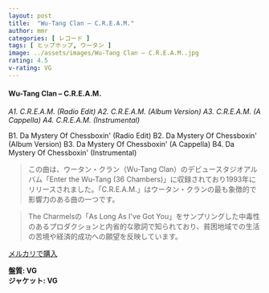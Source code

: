 ```yaml
---
layout: post
title:  "Wu-Tang Clan – C.R.E.A.M."
author: mmr
categories: [ レコード ]
tags: [ ヒップホップ, ウータン ]
image: ../assets/images/Wu-Tang Clan – C.R.E.A.M..jpg
rating: 4.5
v-rating: VG
---
```


#### Wu-Tang Clan – C.R.E.A.M.

*A1. C.R.E.A.M. (Radio Edit)*
*A2. C.R.E.A.M. (Album Version)*
*A3. C.R.E.A.M. (A Cappella)*
*A4. C.R.E.A.M. (Instrumental)*

B1. Da Mystery Of Chessboxin' (Radio Edit)
B2. Da Mystery Of Chessboxin' (Album Version)
B3. Da Mystery Of Chessboxin' (A Cappella)
B4. Da Mystery Of Chessboxin' (Instrumental)


> この曲は、ウータン・クラン（Wu-Tang Clan）のデビュースタジオアルバム「Enter the Wu-Tang (36 Chambers)」に収録されており1993年にリリースされました。「C.R.E.A.M.」はウータン・クランの最も象徴的で影響力のある曲の一つです。

> The Charmelsの「As Long As I've Got You」をサンプリングした中毒性のあるプロダクションと内省的な歌詞で知られており、貧困地域での生活の苦境や経済的成功への願望を反映しています。


[メルカリで購入](https://jp.mercari.com/item/m66730641557)


<div class="mt-4 mb-4 d-flex align-items-center">
<strong class="mr-1">盤質: VG</strong>
</div>
<div class="mt-4 mb-4 d-flex align-items-center">
<strong class="mr-1">ジャケット: VG</strong>
</div>